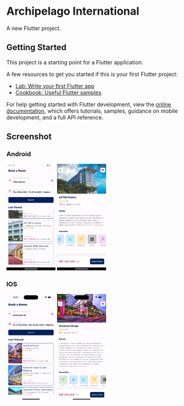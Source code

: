 # Archipelago International

A new Flutter project.

## Getting Started

This project is a starting point for a Flutter application.

A few resources to get you started if this is your first Flutter project:

- [Lab: Write your first Flutter app](https://docs.flutter.dev/get-started/codelab)
- [Cookbook: Useful Flutter samples](https://docs.flutter.dev/cookbook)

For help getting started with Flutter development, view the
[online documentation](https://docs.flutter.dev/), which offers tutorials,
samples, guidance on mobile development, and a full API reference.

## Screenshot

### Android

<img src="https://github.com/anandabayu/archipelago-international/blob/master/screenshot/android-home.png?raw=true" width="128"/>
<img src="https://github.com/anandabayu/archipelago-international/blob/master/screenshot/android-detail.png?raw=true" width="128"/>

### IOS

<img src="https://github.com/anandabayu/archipelago-international/blob/master/screenshot/ios-home.png?raw=true" width="128"/>
<img src="https://github.com/anandabayu/archipelago-international/blob/master/screenshot/ios-detail.png?raw=true" width="128"/>
